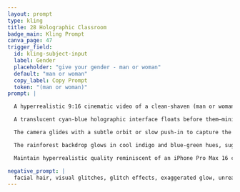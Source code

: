```yaml
---
layout: prompt
type: kling
title: 28 Holographic Classroom
badge_main: Kling Prompt
canva_page: 47
trigger_field:
  id: kling-subject-input
  label: Gender
  placeholder: "give your gender - man or woman"
  default: "man or woman"
  copy_label: Copy Prompt
  token: "(man or woman)"
prompt: |

  A hyperrealistic 9:16 cinematic video of a clean-shaven (man or woman) in a misty tropical forest, framed by tall palms and indigo-tinted fog. They wear a fitted black T-shirt and stand centered with calm intensity, eyes focused forward.

  A translucent cyan-blue holographic interface floats before them—minimalist yet advanced—with screens, data streams, and icons shifting and rotating mid-air. The (man or woman) interacts with precision: tapping, swiping, and zooming elements as if orchestrating a powerful design system.

  The camera glides with a subtle orbit or slow push-in to capture the fluidity of both gestures and interface. Soft cinematic lighting, gentle lens flares, and reflections from the hologram illuminate their face, revealing unwavering concentration.

  The rainforest backdrop glows in cool indigo and blue-green hues, suggesting mystery and harmony between nature and technology. The scene embodies a breakthrough moment where self, design, and AI merge seamlessly.

  Maintain hyperrealistic quality reminiscent of an iPhone Pro Max 16 capture—grounded lighting, natural motion, and zero CGI gloss.

negative_prompt: |
  facial hair, visual glitches, glitch effects, exaggerated glow, unrealistic lighting, cartoon style, anime style, artificial textures, pixelation, motion distortion, plastic or over-smoothed skin, unnatural proportions, surreal or CGI appearance, unnatural overlays, filters, unrealistic movement, low resolution
---
```

